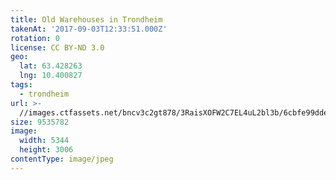 ```yaml
---
title: Old Warehouses in Trondheim
takenAt: '2017-09-03T12:33:51.000Z'
rotation: 0
license: CC BY-ND 3.0
geo:
  lat: 63.428263
  lng: 10.400827
tags:
  - trondheim
url: >-
  //images.ctfassets.net/bncv3c2gt878/3RaisXOFW2C7EL4uL2bl3b/6cbfe99ddefc050d32181f46ba8cd9ff/old-warehouses-in-trondheim_36200239733_o
size: 9535782
image:
  width: 5344
  height: 3006
contentType: image/jpeg
---
```


